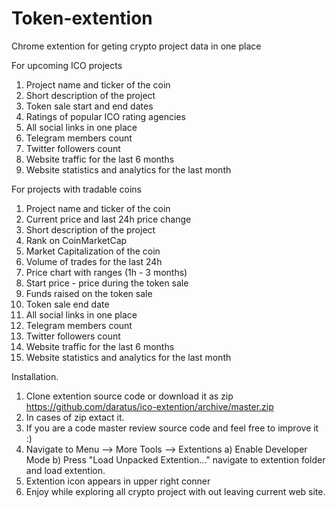 # Token-extention
Chrome extention for geting crypto project data in one place

For upcoming ICO projects
1. Project name and ticker of the coin
2. Short description of the project
3. Token sale start and end dates
4. Ratings of popular ICO rating agencies
5. All social links in one place
6. Telegram members count
7. Twitter followers count
8. Website traffic for the last 6 months
9. Website statistics and analytics for the last month

For projects with tradable coins
1. Project name and ticker of the coin
2. Current price and last 24h price change
3. Short description of the project
4. Rank on CoinMarketCap
5. Market Capitalization of the coin
6. Volume of trades for the last 24h
7. Price chart with ranges (1h - 3 months)
8. Start price - price during the token sale
9. Funds raised on the token sale
10. Token sale end date
11. All social links in one place
12. Telegram members count
13. Twitter followers count
14. Website traffic for the last 6 months
15. Website statistics and analytics for the last month


Installation.
1. Clone extention source code or download it as zip https://github.com/daratus/ico-extention/archive/master.zip 
2. In cases of zip extact it.
3. If you are a code master review source code and feel free to improve it :) 
4. Navigate to Menu --> More Tools --> Extentions
  a) Enable Developer Mode
  b) Press "Load Unpacked Extention..." navigate to extention folder and load extention.
5. Extention icon appears in upper right conner  
6. Enjoy while exploring all crypto project with out leaving current web site.
